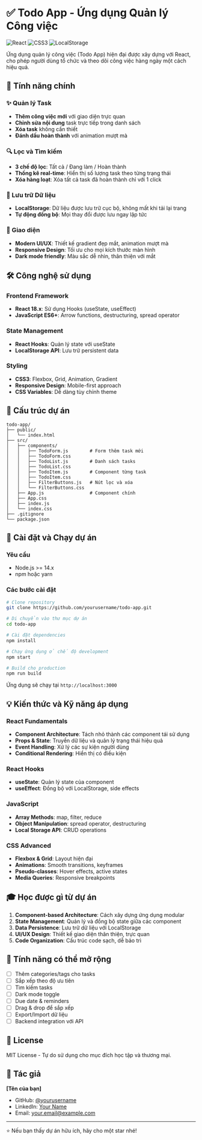 # ✅ Todo App - Ứng dụng Quản lý Công việc

![React](https://img.shields.io/badge/React-18.x-61DAFB?style=flat-square&logo=react)
![CSS3](https://img.shields.io/badge/CSS3-Modern-1572B6?style=flat-square&logo=css3)
![LocalStorage](https://img.shields.io/badge/Storage-LocalStorage-orange?style=flat-square)

Ứng dụng quản lý công việc (Todo App) hiện đại được xây dựng với React, cho phép người dùng tổ chức và theo dõi công việc hàng ngày một cách hiệu quả.

## 🎯 Tính năng chính

### ✨ Quản lý Task
- **Thêm công việc mới** với giao diện trực quan
- **Chỉnh sửa nội dung** task trực tiếp trong danh sách
- **Xóa task** không cần thiết
- **Đánh dấu hoàn thành** với animation mượt mà

### 🔍 Lọc và Tìm kiếm
- **3 chế độ lọc**: Tất cả / Đang làm / Hoàn thành
- **Thống kê real-time**: Hiển thị số lượng task theo từng trạng thái
- **Xóa hàng loạt**: Xóa tất cả task đã hoàn thành chỉ với 1 click

### 💾 Lưu trữ Dữ liệu
- **LocalStorage**: Dữ liệu được lưu trữ cục bộ, không mất khi tải lại trang
- **Tự động đồng bộ**: Mọi thay đổi được lưu ngay lập tức

### 🎨 Giao diện
- **Modern UI/UX**: Thiết kế gradient đẹp mắt, animation mượt mà
- **Responsive Design**: Tối ưu cho mọi kích thước màn hình
- **Dark mode friendly**: Màu sắc dễ nhìn, thân thiện với mắt

## 🛠️ Công nghệ sử dụng

### Frontend Framework
- **React 18.x**: Sử dụng Hooks (useState, useEffect)
- **JavaScript ES6+**: Arrow functions, destructuring, spread operator

### State Management
- **React Hooks**: Quản lý state với useState
- **LocalStorage API**: Lưu trữ persistent data

### Styling
- **CSS3**: Flexbox, Grid, Animation, Gradient
- **Responsive Design**: Mobile-first approach
- **CSS Variables**: Dễ dàng tùy chỉnh theme

## 📂 Cấu trúc dự án

```
todo-app/
├── public/
│   └── index.html
├── src/
│   ├── components/
│   │   ├── TodoForm.js        # Form thêm task mới
│   │   ├── TodoForm.css
│   │   ├── TodoList.js        # Danh sách tasks
│   │   ├── TodoList.css
│   │   ├── TodoItem.js        # Component từng task
│   │   ├── TodoItem.css
│   │   ├── FilterButtons.js   # Nút lọc và xóa
│   │   └── FilterButtons.css
│   ├── App.js                 # Component chính
│   ├── App.css
│   ├── index.js
│   └── index.css
├── .gitignore
└── package.json
```

## 🚀 Cài đặt và Chạy dự án

### Yêu cầu
- Node.js >= 14.x
- npm hoặc yarn

### Các bước cài đặt

```bash
# Clone repository
git clone https://github.com/yourusername/todo-app.git

# Di chuyển vào thư mục dự án
cd todo-app

# Cài đặt dependencies
npm install

# Chạy ứng dụng ở chế độ development
npm start

# Build cho production
npm run build
```

Ứng dụng sẽ chạy tại `http://localhost:3000`

## 💡 Kiến thức và Kỹ năng áp dụng

### React Fundamentals
- **Component Architecture**: Tách nhỏ thành các component tái sử dụng
- **Props & State**: Truyền dữ liệu và quản lý trạng thái hiệu quả
- **Event Handling**: Xử lý các sự kiện người dùng
- **Conditional Rendering**: Hiển thị có điều kiện

### React Hooks
- **useState**: Quản lý state của component
- **useEffect**: Đồng bộ với LocalStorage, side effects

### JavaScript
- **Array Methods**: map, filter, reduce
- **Object Manipulation**: spread operator, destructuring
- **Local Storage API**: CRUD operations

### CSS Advanced
- **Flexbox & Grid**: Layout hiện đại
- **Animations**: Smooth transitions, keyframes
- **Pseudo-classes**: Hover effects, active states
- **Media Queries**: Responsive breakpoints

## 🎓 Học được gì từ dự án

1. **Component-based Architecture**: Cách xây dựng ứng dụng modular
2. **State Management**: Quản lý và đồng bộ state giữa các component
3. **Data Persistence**: Lưu trữ dữ liệu với LocalStorage
4. **UI/UX Design**: Thiết kế giao diện thân thiện, trực quan
5. **Code Organization**: Cấu trúc code sạch, dễ bảo trì

## 🔮 Tính năng có thể mở rộng

- [ ] Thêm categories/tags cho tasks
- [ ] Sắp xếp theo độ ưu tiên
- [ ] Tìm kiếm tasks
- [ ] Dark mode toggle
- [ ] Due date & reminders
- [ ] Drag & drop để sắp xếp
- [ ] Export/Import dữ liệu
- [ ] Backend integration với API

## 📝 License

MIT License - Tự do sử dụng cho mục đích học tập và thương mại.

## 👤 Tác giả

**[Tên của bạn]**
- GitHub: [@yourusername](https://github.com/yourusername)
- LinkedIn: [Your Name](https://linkedin.com/in/yourname)
- Email: your.email@example.com

---

⭐ Nếu bạn thấy dự án hữu ích, hãy cho một star nhé!